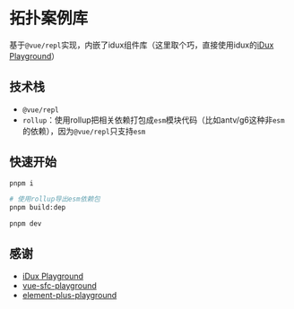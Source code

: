 # 拓扑案例库

基于`@vue/repl`实现，内嵌了idux组件库（这里取个巧，直接使用idux的[iDux Playground](https://playground.idux.site/)）

## 技术栈
- `@vue/repl`
- `rollup`：使用rollup把相关依赖打包成`esm`模块代码（比如antv/g6这种非`esm`的依赖），因为`@vue/repl`只支持`esm`

## 快速开始

```bash
pnpm i

# 使用rollup导出esm依赖包
pnpm build:dep

pnpm dev
```

## 感谢
- [iDux Playground](https://playground.idux.site/)
- [vue-sfc-playground](https://sfc.vuejs.org/)
- [element-plus-playground](//github.com/element-plus/element-plus-playground)

